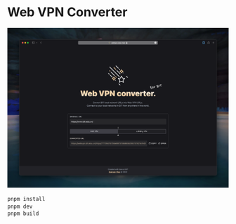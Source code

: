 # Web VPN Converter

![screenshot](assets/screenshot.png)

```bash
pnpm install
pnpm dev
pnpm build
```
